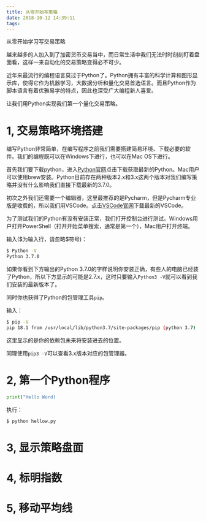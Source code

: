 ```yaml
---
title: 从零开始写策略
date: 2018-10-12 14:39:11
tags:
---
```



从零开始学习写交易策略

<!-- more -->

越来越多的人加入到了加密货币交易当中，而日常生活中我们无法时时刻刻盯着盘面看，这样一来自动化的交易策略变得必不可少。

近年来最流行的编程语言莫过于Python了。Python拥有丰富的科学计算和图形显示库，使得它作为机器学习，大数据分析和量化交易首选语言。而且Python作为脚本语言有着优雅易学的特点，因此也深受广大编程新人喜爱。

让我们用Python实现我们第一个量化交易策略。


# 1, 交易策略环境搭建

编写Python非常简单，在编写程序之前我们需要搭建简易环境、下载必要的软件。我们的编程既可以在Windows下进行，也可以在Mac OS下进行。

首先我们要下载python，进入[Python官网](https://www.python.org/downloads/ "Python")点击下载获取最新的Python。Mac用户可以使用brew安装。Python目前存在两种版本2.x和3.x这两个版本对我们编写策略并没有什么影响我们直接下载最新的3.7.0。

初次之外我们还需要一个编辑器，这里最推荐的是Pycharm，但是Pycharm专业版是收费的，所以我们用VSCode。点击[VSCode官网](https://code.visualstudio.com/ "VScode")下载最新的VSCode。

为了测试我们的Python有没有安装正常，我们打开控制台进行测试。Windows用户打开PowerShell（打开开始菜单搜索，通常是第一个），Mac用户打开终端。

输入(\$为输入行，请忽略\$符号)：
```bash
$ Python -V
Python 3.7.0
```

如果你看到下方输出的Python 3.7.0的字样说明你安装正确，有些人的电脑已经装了Python，所以下方显示的可能是2.7.x，这时只要输入`Python3 -V`就可以看到我们安装的最新版本了。

同时你也获得了Python的包管理工具`pip`。

输入：
```bash
$ pip -V
pip 18.1 from /usr/local/lib/python3.7/site-packages/pip (python 3.7)
```

这里显示的是你的依赖包未来将安装进去的位置。

同理使用`pip3 -V`可以查看3.x版本对应的包管理器。

# 2, 第一个Python程序

```python
print("Hello Word)
```

执行：

```bash
$ python hellow.py
```

# 3, 显示策略盘面

# 4, 标明指数

# 5, 移动平均线